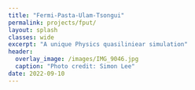 ```yaml
---
title: "Fermi-Pasta-Ulam-Tsongui"
permalink: projects/fput/
layout: splash 
classes: wide
excerpt: "A unique Physics quasiliniear simulation"
header:
  overlay_image: /images/IMG_9046.jpg
  caption: "Photo credit: Simon Lee"
date: 2022-09-10
---
```

